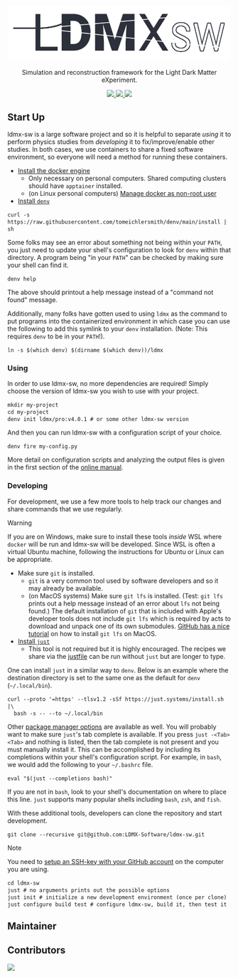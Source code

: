 <p align="center">
    <img src="https://github.com/LDMX-Software/ldmx-software.github.io/blob/trunk/src/img/ldmx_logo_dark.png" width="500">
</p>

<p align="center">
    Simulation and reconstruction framework for the Light Dark Matter eXperiment.  
</p>

<p align="center">
    <a href="http://perso.crans.org/besson/LICENSE.html" alt="GPLv3 license">
        <img src="https://img.shields.io/badge/License-GPLv3-blue.svg" />
    </a>
    <a href="https://github.com/LDMX-Software/ldmx-sw/actions/workflows/build_production_image.yml" alt="Build Production Image">
        <img src="https://github.com/LDMX-Software/ldmx-sw/actions/workflows/build_production_image.yml/badge.svg"/>
    </a>
    <img src="https://github.com/LDMX-Software/ldmx-sw/actions/workflows/basic_test.yml/badge.svg" />
</p>

## Start Up
ldmx-sw is a large software project and so it is helpful to separate _using_ it to
perform physics studies from _developing_ it to fix/improve/enable other studies.
In both cases, we use containers to share a fixed software environment, so everyone
will need a method for running these containers.

- [Install the docker engine](https://docs.docker.com/engine/install/)
  - Only necessary on personal computers. Shared computing clusters should have `apptainer` installed.
  - (on Linux personal computers) [Manage docker as non-root user](https://docs.docker.com/engine/install/linux-postinstall/#manage-docker-as-a-non-root-user)
- [Install `denv`](https://tomeichlersmith.github.io/denv/getting_started.html#installation)
```
curl -s https://raw.githubusercontent.com/tomeichlersmith/denv/main/install | sh
```
Some folks may see an error about something not being within your `PATH`,
you just need to update your shell's configuration to look for `denv` within
that directory.
A program being "in your `PATH`" can be checked by making sure your shell
can find it.
```
denv help
```
The above should printout a help message instead of a "command not found"
message.

Additionally, many folks have gotten used to using `ldmx` as the command
to put programs into the containerized environment in which case you can
use the following to add this symlink to your `denv` installation.
(Note: This requires `denv` to be in your `PATH`!).
```
ln -s $(which denv) $(dirname $(which denv))/ldmx
```

### Using
In order to use ldmx-sw, no more dependencies are required!
Simply choose the version of ldmx-sw you wish to use with your project.
```
mkdir my-project
cd my-project
denv init ldmx/pro:v4.0.1 # or some other ldmx-sw version
```
And then you can run ldmx-sw with a configuration script of your choice.
```
denv fire my-config.py
```
More detail on configuration scripts and analyzing the output files
is given in the first section of the [online manual](ldmx-software.github.io).

### Developing
For development, we use a few more tools to help track our changes and share commands
that we use regularly.

> [!WARNING]
> If you are on Windows, make sure to install these tools _inside_ WSL where `docker`
> will be run and ldmx-sw will be developed. Since WSL is often a virtual Ubuntu machine,
> following the instructions for Ubuntu or Linux can be appropriate.

- Make sure `git` is installed.
  - `git` is a very common tool used by software developers and so it may already be available.
  - (on MacOS systems) Make sure `git lfs` is installed. (Test: `git lfs` prints out a help message instead of an error about `lfs` not being found.) The default installation of `git` that is included with Apple's developer tools does not include `git lfs` which is required by acts to download and unpack one of its own submodules. [GitHub has a nice tutorial](https://docs.github.com/en/repositories/working-with-files/managing-large-files/installing-git-large-file-storage?platform=mac) on how to install `git lfs` on MacOS.
- [Install `just`](https://just.systems/man/en/chapter_5.html)
  - This tool is not required but it is highly encouraged. The recipes we share via the [justfile](justfile) can be run without `just` but are longer to type.

One can install `just` in a similar way to `denv`. Below is an example where the
destination directory is set to the same one as the default for `denv` (`~/.local/bin`).
```
curl --proto '=https' --tlsv1.2 -sSf https://just.systems/install.sh |\
  bash -s -- --to ~/.local/bin
```
Other [package manager options](https://just.systems/man/en/chapter_4.html) are available
as well.
You will probably want to make sure `just`'s tab complete is available.
If you press `just -<Tab><Tab>` and nothing is listed, then the tab complete is
not present and you must manually install it.
This can be accomplished by including its completions within your shell's
configuration script. For example, in `bash`, we would add the following
to your `~/.bashrc` file.
```
eval "$(just --completions bash)"
```
If you are not in `bash`, look to your shell's documentation on where to place
this line. `just` supports many popular shells including `bash`, `zsh`, and `fish`.

With these additional tools, developers can clone the repository and start development.
```
git clone --recursive git@github.com:LDMX-Software/ldmx-sw.git
```

> [!NOTE]
> You need to [setup an SSH-key with your GitHub account](https://docs.github.com/en/authentication/connecting-to-github-with-ssh) on the computer you are using.

```
cd ldmx-sw
just # no arguments prints out the possible options
just init # initialize a new development environment (once per clone)
just configure build test # configure ldmx-sw, build it, then test it
```

## Maintainer 

## Contributors

<a href="https://github.com/LDMX-Software/ldmx-sw/graphs/contributors">
  <img src="https://contributors-img.web.app/image?repo=LDMX-Software/ldmx-sw" />
</a>

